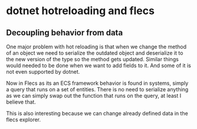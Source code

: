 # dotnet hotreloading and flecs

## Decoupling behavior from data

One major problem with hot reloading is that when we change the method of an object we need to serialize the outdated object and deserialize it to the new version of the type so the method gets updated. Similar things would needed to be done when we want to add fields to it. And some of it is not even supported by dotnet.

Now in Flecs as its an ECS framework behavior is found in systems, simply a query that runs on a set of entities. There is no need to serialize anything as we can simply swap out the function that runs on the query, at least I believe that.

This is also interesting because we can change already defined data in the flecs explorer.